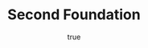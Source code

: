 ---
title: "Second Foundation"
bookCover: "/assets/book-covers/second-foundation.jpg"
slug: "second-foundation"
bookAuthor: "Isaac Asimov"
rating: 10
done: false
tags: []
detailedNotes: false
amazonLink: ""
author:
  name: Rico Trebeljahr
  picture: "/assets/blog/profile.jpeg"
---